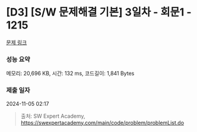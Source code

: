 # [D3] [S/W 문제해결 기본] 3일차 - 회문1 - 1215 

[문제 링크](https://swexpertacademy.com/main/code/problem/problemDetail.do?contestProbId=AV14QpAaAAwCFAYi) 

### 성능 요약

메모리: 20,696 KB, 시간: 132 ms, 코드길이: 1,841 Bytes

### 제출 일자

2024-11-05 02:17



> 출처: SW Expert Academy, https://swexpertacademy.com/main/code/problem/problemList.do